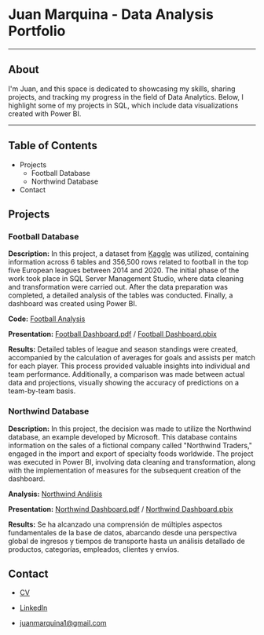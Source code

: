 # Juan Marquina - Data Analysis Portfolio 
---
## About  
I'm Juan, and this space is dedicated to showcasing my skills, sharing projects, and tracking my progress in the field of Data Analytics. Below, I highlight some of my projects in SQL, which include data visualizations created with Power BI.

---

## Table of Contents
- Projects
    + Football Database
    + Northwind Database
- Contact

## Projects

### Football Database

**Description:** In this project, a dataset from [Kaggle](https://www.kaggle.com/datasets/technika148/football-database/data) was utilized, containing information across 6 tables and 356,500 rows related to football in the top five European leagues between 2014 and 2020. The initial phase of the work took place in SQL Server Management Studio, where data cleaning and transformation were carried out. After the data preparation was completed, a detailed analysis of the tables was conducted. Finally, a dashboard was created using Power BI.

**Code:** [Football Analysis](https://github.com/juanmarquina1/Data-Analysis-Portfolio/blob/main/Football%20Analysis.sql)

**Presentation:** [Football Dashboard.pdf](https://github.com/juanmarquina1/Data-Analysis-Portfolio/blob/main/Football%20Dashboard%20Estatico.pdf) / [Football Dashboard.pbix](https://github.com/juanmarquina1/Data-Analysis-Portfolio/blob/main/Football%20Dashboard.pbix)

**Results:** Detailed tables of league and season standings were created, accompanied by the calculation of averages for goals and assists per match for each player. This process provided valuable insights into individual and team performance. Additionally, a comparison was made between actual data and projections, visually showing the accuracy of predictions on a team-by-team basis.


### Northwind Database

**Description:** In this project, the decision was made to utilize the Northwind database, an example developed by Microsoft. This database contains information on the sales of a fictional company called "Northwind Traders," engaged in the import and export of specialty foods worldwide. The project was executed in Power BI, involving data cleaning and transformation, along with the implementation of measures for the subsequent creation of the dashboard.

**Analysis:** [Northwind Análisis](https://github.com/juanmarquina1/Data-Analysis-Portfolio/blob/main/Northwind%20-%20Analysis.pdf)

**Presentation:** [Northwind Dashboard.pdf](https://github.com/juanmarquina1/Data-Analysis-Portfolio/blob/main/Northwind%20Dashboard%20Est%C3%A1tico.pdf) / [Northwind Dashboard.pbix](https://github.com/juanmarquina1/Data-Analysis-Portfolio/blob/main/Northwind%20Dashboard.pbix)

**Results:** Se ha alcanzado una comprensión de múltiples aspectos fundamentales de la base de datos, abarcando desde una perspectiva global de ingresos y tiempos de transporte hasta un análisis detallado de productos, categorías, empleados, clientes y envíos.

## Contact

- [CV](https://github.com/juanmarquina1/Data-Analysis-Portfolio/blob/main/CV%20-%20Juan%20Marquina.pdf)

- [LinkedIn](https://www.linkedin.com/in/juan-marquina1)

- juanmarquina1@gmail.com

